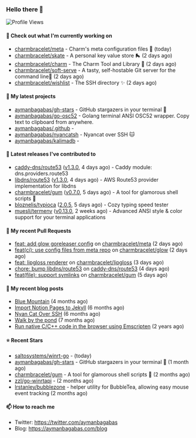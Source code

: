 ### Hello there 👋

![Profile Views](https://komarev.com/ghpvc/?username=aymanbagabas&label=PROFILE+VIEWS)

#### 👷 Check out what I'm currently working on

- [charmbracelet/meta](https://github.com/charmbracelet/meta) - Charm&#39;s meta configuration files 🫥 (today)
- [charmbracelet/skate](https://github.com/charmbracelet/skate) - A personal key value store 🛼 (2 days ago)
- [charmbracelet/charm](https://github.com/charmbracelet/charm) - The Charm Tool and Library 🌟 (2 days ago)
- [charmbracelet/soft-serve](https://github.com/charmbracelet/soft-serve) - A tasty, self-hostable Git server for the command line🍦 (2 days ago)
- [charmbracelet/wishlist](https://github.com/charmbracelet/wishlist) - The SSH directory ✨ (2 days ago)

#### 🌱 My latest projects

- [aymanbagabas/gh-stars](https://github.com/aymanbagabas/gh-stars) - GitHub stargazers in your terminal 🌟
- [aymanbagabas/go-osc52](https://github.com/aymanbagabas/go-osc52) - Golang terminal ANSI OSC52 wrapper. Copy text to clipboard from anywhere.
- [aymanbagabas/.github](https://github.com/aymanbagabas/.github) - 
- [aymanbagabas/nyancatsh](https://github.com/aymanbagabas/nyancatsh) - Nyancat over SSH 🐱
- [aymanbagabas/kalimadb](https://github.com/aymanbagabas/kalimadb) - 

#### 🔭 Latest releases I've contributed to

- [caddy-dns/route53](https://github.com/caddy-dns/route53) ([v1.3.0](https://github.com/caddy-dns/route53/releases/tag/v1.3.0), 4 days ago) - Caddy module: dns.providers.route53
- [libdns/route53](https://github.com/libdns/route53) ([v1.3.0](https://github.com/libdns/route53/releases/tag/v1.3.0), 4 days ago) - AWS Route53 provider implementation for libdns
- [charmbracelet/gum](https://github.com/charmbracelet/gum) ([v0.7.0](https://github.com/charmbracelet/gum/releases/tag/v0.7.0), 5 days ago) - A tool for glamorous shell scripts 🎀
- [bloznelis/typioca](https://github.com/bloznelis/typioca) ([2.0.5](https://github.com/bloznelis/typioca/releases/tag/2.0.5), 5 days ago) - Cozy typing speed tester
- [muesli/termenv](https://github.com/muesli/termenv) ([v0.13.0](https://github.com/muesli/termenv/releases/tag/v0.13.0), 2 weeks ago) - Advanced ANSI style &amp; color support for your terminal applications

#### 🔨 My recent Pull Requests

- [feat: add glow goreleaser config](https://github.com/charmbracelet/meta/pull/50) on [charmbracelet/meta](https://github.com/charmbracelet/meta) (2 days ago)
- [feat(ci): use config files from meta repo](https://github.com/charmbracelet/glow/pull/389) on [charmbracelet/glow](https://github.com/charmbracelet/glow) (2 days ago)
- [feat: lipgloss renderer](https://github.com/charmbracelet/lipgloss/pull/140) on [charmbracelet/lipgloss](https://github.com/charmbracelet/lipgloss) (3 days ago)
- [chore: bump libdns/route53](https://github.com/caddy-dns/route53/pull/25) on [caddy-dns/route53](https://github.com/caddy-dns/route53) (4 days ago)
- [feat(file): support symlinks](https://github.com/charmbracelet/gum/pull/169) on [charmbracelet/gum](https://github.com/charmbracelet/gum) (5 days ago)

#### 📜 My recent blog posts

- [Blue Mountain](https://aymanbagabas.com/blog/2022/06/02/blue-mountain.html) (4 months ago)
- [Import Notion Pages to Jekyll](https://aymanbagabas.com/blog/2022/03/29/import-notion-pages-to-jekyll.html) (6 months ago)
- [Nyan Cat Over SSH](https://aymanbagabas.com/blog/2022/03/25/nyan-cat-over-ssh.html) (6 months ago)
- [Walk by the pond](https://aymanbagabas.com/blog/2022/03/10/walk-by-the-pond.html) (7 months ago)
- [Run native C/C&#43;&#43; code in the browser using Emscripten](https://aymanbagabas.com/blog/2020/11/18/run-native-c-c&#43;&#43;-code-in-the-browser-using-emscripten.html) (2 years ago)

#### ⭐ Recent Stars

- [saltosystems/winrt-go](https://github.com/saltosystems/winrt-go) -  (today)
- [aymanbagabas/gh-stars](https://github.com/aymanbagabas/gh-stars) - GitHub stargazers in your terminal 🌟 (1 month ago)
- [charmbracelet/gum](https://github.com/charmbracelet/gum) - A tool for glamorous shell scripts 🎀 (2 months ago)
- [zzl/go-winrtapi](https://github.com/zzl/go-winrtapi) -  (2 months ago)
- [lrstanley/bubblezone](https://github.com/lrstanley/bubblezone) - helper utility for BubbleTea, allowing easy mouse event tracking (2 months ago)

#### 📫 How to reach me

- Twitter: https://twitter.com/aymanbagabas
- Blog: https://aymanbagabas.com/blog
